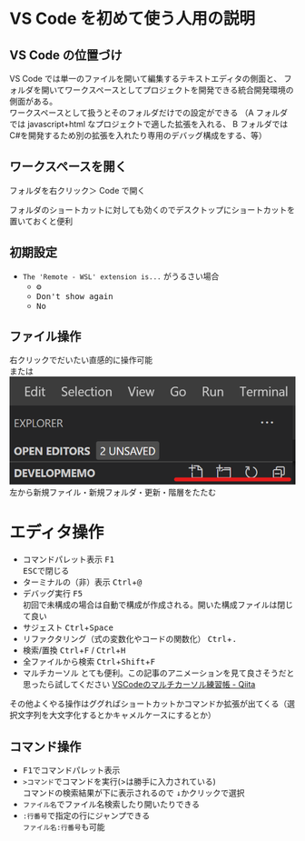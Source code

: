 # VS Code を初めて使う人用の説明

## VS Code の位置づけ

VS Code では単一のファイルを開いて編集するテキストエディタの側面と、
フォルダを開いてワークスペースとしてプロジェクトを開発できる統合開発環境の側面がある。  
ワークスペースとして扱うとそのフォルダだけでの設定ができる
（A フォルダでは javascript+html なプロジェクトで適した拡張を入れる、
B フォルダでは C#を開発するため別の拡張を入れたり専用のデバッグ構成をする、等）

## ワークスペースを開く

フォルダを右クリック＞ Code で開く

フォルダのショートカットに対しても効くのでデスクトップにショートカットを置いておくと便利

## 初期設定

- `The 'Remote - WSL' extension is...` がうるさい場合
  - <kbd>⚙</kbd>
  - <kbd>Don't show again</kbd>
  - <kbd>No</kbd>

## ファイル操作

右クリックでだいたい直感的に操作可能  
または  
![alt](img/explorer-buttons.png)  
左から新規ファイル・新規フォルダ・更新・階層をたたむ

# エディタ操作

- コマンドパレット表示
  <kbd>F1</kbd>  
  <kbd>ESC</kbd>で閉じる
- ターミナルの（非）表示
  <kbd>Ctrl</kbd>+<kbd>@</kbd>
- デバッグ実行
  <kbd>F5</kbd>  
  初回で未構成の場合は自動で構成が作成される。開いた構成ファイルは閉じて良い
- サジェスト
  <kbd>Ctrl</kbd>+<kbd>Space</kbd>
- リファクタリング（式の変数化やコードの関数化）
  <kbd>Ctrl</kbd>+<kbd>.</kbd>
- 検索/置換
  <kbd>Ctrl</kbd>+<kbd>F</kbd> / <kbd>Ctrl</kbd>+<kbd>H</kbd>
- 全ファイルから検索
  <kbd>Ctrl</kbd>+<kbd>Shift</kbd>+<kbd>F</kbd>
- マルチカーソル
  とても便利。この記事のアニメーションを見て良さそうだと思ったら試してください
  [VSCodeのマルチカーソル練習帳 - Qiita](https://qiita.com/TomK/items/3b1f5be07d708d7bd6c5)  

その他よくやる操作はググればショートカットかコマンドか拡張が出てくる（選択文字列を大文字化するとかキャメルケースにするとか）

## コマンド操作

- <kbd>F1</kbd>でコマンドパレット表示
- `>コマンド`でコマンドを実行(>は勝手に入力されている)  
  コマンドの検索結果が下に表示されるので <kbd>↓</kbd>かクリックで選択
- `ファイル名`でファイル名検索したり開いたりできる
- `:行番号`で指定の行にジャンプできる  
  `ファイル名:行番号`も可能
